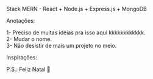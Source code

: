Stack MERN - React + Node.js + Express.js + MongoDB

Anotações:


1- Preciso de muitas ideias pra isso aqui kkkkkkkkkkkk.
<br>
2- Mudar o nome.
<br>
3- Não desistir de mais um projeto no meio.

Inspirações:



P.S.: Feliz Natal 🎅 
